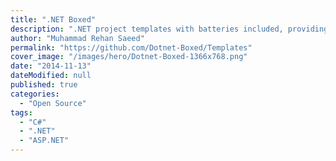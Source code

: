 ```yaml
---
title: ".NET Boxed"
description: ".NET project templates with batteries included, providing the minimum amount of code required to get you going faster."
author: "Muhammad Rehan Saeed"
permalink: "https://github.com/Dotnet-Boxed/Templates"
cover_image: "/images/hero/Dotnet-Boxed-1366x768.png"
date: "2014-11-13"
dateModified: null
published: true
categories:
  - "Open Source"
tags:
  - "C#"
  - ".NET"
  - "ASP.NET"
---
```

